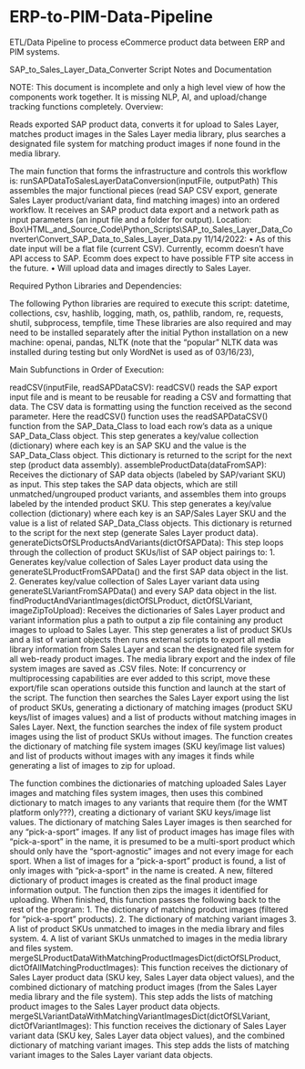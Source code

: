 # ERP-to-PIM-Data-Pipeline
ETL/Data Pipeline to process eCommerce product data between ERP and PIM systems. 

SAP_to_Sales_Layer_Data_Converter Script Notes and Documentation

NOTE: This document is incomplete and only a high level view of how the components work together. It is missing NLP, AI, and upload/change tracking functions completely.
Overview:

Reads exported SAP product data, converts it for upload to Sales Layer, matches product images in the Sales Layer media library, plus searches a designated file system for matching product images if none found in the media library.

The main function that forms the infrastructure and controls this workflow is:
runSAPDataToSalesLayerDataConversion(inputFile, outputPath)
This assembles the major functional pieces (read SAP CSV export, generate Sales Layer product/variant data, find matching images) into an ordered workflow. It receives an SAP product data export and a network path as input parameters (an input file and a folder for output).
Location:
Box\HTML_and_Source_Code\Python_Scripts\SAP_to_Sales_Layer_Data_Converter\Convert_SAP_Data_to_Sales_Layer_Data.py
11/14/2022:
    • As of this date input will be a flat file (current CSV). Currently, ecomm doesn’t have API access to SAP. Ecomm does expect to have possible FTP site access in the future.
    • Will upload data and images directly to Sales Layer.

Required Python Libraries and Dependencies:

The following Python libraries are required to execute this script:
datetime, collections, csv, hashlib, logging, math, os, pathlib, random, re, requests, shutil, subprocess, tempfile, time
These libraries are also required and may need to be installed separately after the initial Python installation on a new machine:
openai, pandas, NLTK (note that the “popular” NLTK data was installed during testing but only WordNet is used as of 03/16/23), 

Main Subfunctions in Order of Execution:

readCSV(inputFile, readSAPDataCSV):
readCSV() reads the SAP export input file and is meant to be reusable for reading a CSV and formatting that data. The CSV data is formatting using the function received as the second parameter. Here the readCSV() function uses the readSAPDataCSV() function from the SAP_Data_Class to load each row’s data as a unique SAP_Data_Class object.
This step generates a key/value collection (dictionary) where each key is an SAP SKU and the value is the SAP_Data_Class object. This dictionary is returned to the script for the next step (product data assembly).
assembleProductData(dataFromSAP):
Receives the dictionary of SAP data objects (labeled by SAP/variant SKU) as input.
This step takes the SAP data objects, which are still unmatched/ungrouped product variants, and assembles them into groups labeled by the intended product SKU.
This step generates a key/value collection (dictionary) where each key is an SAP/Sales Layer SKU and the value is a list of related SAP_Data_Class objects. This dictionary is returned to the script for the next step (generate Sales Layer product data).
generateDictsOfSLProductsAndVariants(dictOfSAPData):
This step loops through the collection of product SKUs/list of SAP object pairings to:
    1. Generates key/value collection of Sales Layer product data using the generateSLProductFromSAPData() and the first SAP data object in the list.
    2. Generates key/value collection of Sales Layer variant data using generateSLVariantFromSAPData() and every SAP data object in the list.
findProductAndVariantImages(dictOfSLProduct, dictOfSLVariant, imageZipToUpload):
Receives the dictionaries of Sales Layer product and variant information plus a path to output a zip file containing any product images to upload to Sales Layer.
This step generates a list of product SKUs and a list of variant objects then runs external scripts to export all media library information from Sales Layer and scan the designated file system for all web-ready product images. The media library export and the index of file system images are saved as .CSV files. Note: If concurrency or multiprocessing capabilities are ever added to this script, move these export/file scan operations outside this function and launch at the start of the script.
The function then searches the Sales Layer export using the list of product SKUs, generating a dictionary of matching images (product SKU keys/list of images values) and a list of products without matching images in Sales Layer.
Next, the function searches the index of file system product images using the list of product SKUs without images. The function creates the dictionary of matching file system images (SKU key/image list values) and list of products without images with any images it finds while generating a list of images to zip for upload.

The function combines the dictionaries of matching uploaded Sales Layer images and matching files system images, then uses this combined dictionary to match images to any variants that require them (for the WMT platform only???), creating a dictionary of variant SKU keys/image list values.
The dictionary of matching Sales Layer images is then searched for any “pick-a-sport” images. If any list of product images has image files with “pick-a-sport” in the name, it is presumed to be a multi-sport product which should only have the “sport-agnostic” images and not every image for each sport. When a list of images for a “pick-a-sport” product is found, a list of only images with “pick-a-sport" in the name is created. A new, filtered dictionary of product images is created as the final product image information output.
The function then zips the images it identified for uploading.
When finished, this function passes the following back to the rest of the program:
    1. The dictionary of matching product images (filtered for “pick-a-sport” products).
    2. The dictionary of matching variant images
    3. A list of product SKUs unmatched to images in the media library and files system.
    4. A list of variant SKUs unmatched to images in the media library and files system.
mergeSLProductDataWithMatchingProductImagesDict(dictOfSLProduct, dictOfAllMatchingProductImages):
This function receives the dictionary of Sales Layer product data (SKU key, Sales Layer data object values), and the combined dictionary of matching product images (from the Sales Layer media library and the file system).
This step adds the lists of matching product images to the Sales Layer product data objects.
mergeSLVariantDataWithMatchingVariantImagesDict(dictOfSLVariant, dictOfVariantImages):
This function receives the dictionary of Sales Layer variant data (SKU key, Sales Layer data object values), and the combined dictionary of matching variant images.
This step adds the lists of matching variant images to the Sales Layer variant data objects.
